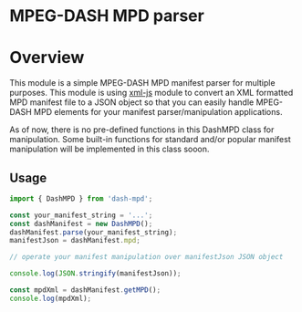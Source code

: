 # MPEG-DASH MPD parser

# Overview

This module is a simple MPEG-DASH MPD manifest parser for multiple purposes.
This module is using [xml-js](https://github.com/nashwaan/xml-js) module to convert an XML formatted MPD manifest file to a JSON object so that you can easily handle MPEG-DASH MPD elements for your manifest parser/manipulation applications.

As of now, there is no pre-defined functions in this DashMPD class for manipulation. Some built-in functions for standard and/or popular manifest manipulation will be implemented in this class sooon.

## Usage

```JavaScript
import { DashMPD } from 'dash-mpd';

const your_manifest_string = '...';
const dashManifest = new DashMPD();
dashManifest.parse(your_manifest_string);
manifestJson = dashManifest.mpd;

// operate your manifest manipulation over manifestJson JSON object

console.log(JSON.stringify(manifestJson));

const mpdXml = dashManifest.getMPD();
console.log(mpdXml);
```
